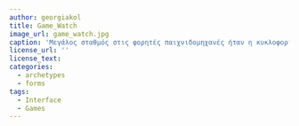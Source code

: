 ```yaml
---
author: georgiakol
title: Game_Watch
image_url: game_watch.jpg
caption: 'Μεγάλος σταθμός στις φορητές παιχνιδομηχανές ήταν η κυκλοφορία των συσκευών Game & Watch της Nintendo, που ενέπνευσε δεκάδες άλλες εταιρείες να κυκλοφορήσουν παρόμοια προϊόντα. Η σειρά αυτή χρησιμοποίησε μικρού μεγέθους οθόνες LCD και μπαταρίες τυπικών ρολογιών, για να προβάλει γραφικά.'
license_url: ''
license_text:
categories:
  - archetypes
  - forms
tags:
  - Interface
  - Games   
---
```

